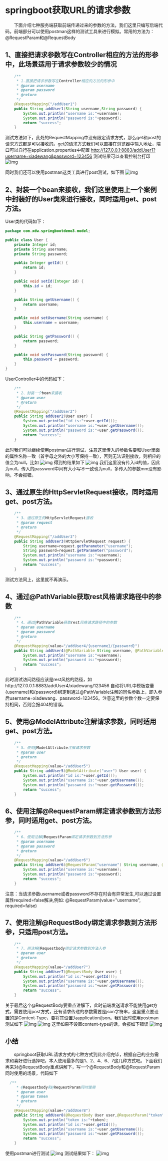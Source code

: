# springboot获取URL的请求参数
　　下面介绍七种服务端获取前端传递过来的参数的方法，我们这里只编写后端代码，前端部分可以使用postman这样的测试工具来进行模拟。常用的方法为：@RequestParam和@RequestBody

## 1、直接把请求参数写在Controller相应的方法的形参中，此场景适用于请求参数较少的情况

```java
    /**
     * 1.直接把请求参数写在Controller相应的方法的形参中
     * @param username
     * @param password
     * @return
     */
    @RequestMapping("/addUser1")
    public String addUser1(String username,String password) {
        System.out.println("username is:"+username);
        System.out.println("password is:"+password);
        return "success";
    }
```

测试方法如下，此处的RequestMapping中没有限定请求方式，那么get和post的请求方式都是可以接收的。get的请求方式我们可以直接在浏览器中输入地址，端口可以自行在application.properties中配置
http://127.0.0.1:8883/addUser1?username=xiadewang&password=123456
测试结果可以查看控制台打印
![img](img/img1.jpg)

同时我们还可以使用postman这类工具进行post测试，如下图
![img](img/img2.jpg)

## 2、封装一个bean来接收，我们这里使用上一个案例中封装好的User类来进行接收，同时适用get、post方法。

User类的代码如下：
```java
package com.xdw.springbootdemo3.model;

public class User {
    private Integer id;
    private String username;
    private String password;

    public Integer getId() {
        return id;
    }

    public void setId(Integer id) {
        this.id = id;
    }

    public String getUsername() {
        return username;
    }

    public void setUsername(String username) {
        this.username = username;
    }

    public String getPassword() {
        return password;
    }

    public void setPassword(String password) {
        this.password = password;
    }
}

```

UserController中的代码如下：
```java
    /**
     * 2、封装一个bean来接收
     * @param user
     * @return
     */
    @RequestMapping("/addUser2")
    public String addUser2(User user) {
        System.out.println("id is:"+user.getId());
        System.out.println("username is:"+user.getUsername());
        System.out.println("password is:"+user.getPassword());
        return "success";
    }
```

此时我们可以继续使用postman进行测试，注意这里传入的参数名要和User里面的属性名称一致（首字母之外的大小写保持一致），否则无法识别接收，则相应的值会为null，比如
![img](img/img3.jpg)
得到的结果如下
![img](img/img4.jpg)
我们这里没有传入id的值，因此为null，传入的password中间有大小写不一致也为null，多传入的参数mm没有影响，不会报错。
## 3、通过原生的HttpServletRequest接收，同时适用get、post方法。

```java
    /**
     * 3、通过原生的HttpServletRequest接收
     * @param request
     * @return
     */
    @RequestMapping("/addUser3")
    public String addUser3(HttpServletRequest request) {
        String username=request.getParameter("username");
        String password=request.getParameter("password");
        System.out.println("username is:"+username);
        System.out.println("password is:"+password);
        return "success";
    }
```

测试方法同上，这里就不再演示。

## 4、通过@PathVariable获取rest风格请求路径中的参数
```java
    /**
     * 4、通过@PathVariable获取rest风格请求路径中的参数
     * @param username
     * @param password
     * @return
     */
    @RequestMapping(value="/addUser4/{username}/{password}")
    public String addUser4(@PathVariable String username, @PathVariable String password) {
        System.out.println("username is:"+username);
        System.out.println("password is:"+password);
        return "success";
    }
```
此时测试访问路径应该是rest风格的路径，如http://127.0.0.1:8883/addUser4/xiadewang/123456
自动将URL中模板变量{username}和{password}绑定到通过@PathVariable注解的同名参数上，即入参后username=xiadewang、password=123456。注意这里的参数个数一定要保持相同，否则会报404的错误。

## 5、使用@ModelAttribute注解请求参数，同时适用get、post方法。
```java
    /**
     * 5、使用@ModelAttribute注解请求参数
     * @param user
     * @return
     */
    @RequestMapping(value="/addUser5")
    public String addUser5(@ModelAttribute("user") User user) {
        System.out.println("id is:"+user.getId());
        System.out.println("username is:"+user.getUsername());
        System.out.println("password is:"+user.getPassword());
        return "success";
    }
```
## 6、使用注解@RequestParam绑定请求参数到方法形参，同时适用get、post方法。
```java
    /**
     * 6、使用注解@RequestParam绑定请求参数到方法形参
     * @param username
     * @param password
     * @return
     */
    @RequestMapping(value="/addUser6")
    public String addUser6(@RequestParam("username") String username, @RequestParam("password") String password) {
        System.out.println("username is:"+username);
        System.out.println("password is:"+password);
        return "success";
    }
```
注意：当请求参数username或者password不存在时会有异常发生,可以通过设置属性required=false解决,例如: @RequestParam(value="username", required=false)

## 7、使用注解@RequestBody绑定请求参数到方法形参，只适用post方法。
```java
    /**
     * 7、用注解@Requestbody绑定请求参数到方法入参
     * @param user
     * @return
     */
    @RequestMapping(value="/addUser7")
    public String addUser7(@RequestBody User user) {
        System.out.println("id is:"+user.getId());
        System.out.println("username is:"+user.getUsername());
        System.out.println("password is:"+user.getPassword());
        return "success";
    }
```
关于最后这个@RequestBody要重点讲解下，此时前端发送请求不能使用get方式，需要使用post方式，还有请求传递的参数需要是json字符串，这里重点要设置的是Content-Type，要将其设置为application/json。我们此时使用postman测试如下
![img](img/img5.jpg)
![img](img/img6.jpg)
这里如果不设置content-type的话，会报如下错误
![img](img/img7.jpg)

## 小结
　　springboot获取URL请求方式的七种方式到此介绍完毕，根据自己的业务需求和喜好进行选择吧，本人使用最多的是1、2、4、6、7这几种方式吧。下面我们再来对@RequestBody重点讲解下，写一个@RequestBody和@RequestParam同时使用的场景，代码如下
```java
  /**
     * @Requestbody和@RequestParam同时使用
     * @param user
     * @param token
     * @return
     */
    @RequestMapping(value="/addUser8")
    public String addUser8(@RequestBody User user,@RequestParam("token") String token) {
        System.out.println("token is:"+token);
        System.out.println("id is:"+user.getId());
        System.out.println("username is:"+user.getUsername());
        System.out.println("password is:"+user.getPassword());
        return "success";
    }
```
使用postman进行测试
![img](img/img8.jpg)
测试结果如下：
![img](img/img9.jpg)